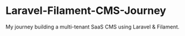 # Laravel-Filament-CMS-Journey
My journey building a multi-tenant SaaS CMS using Laravel &amp; Filament.

